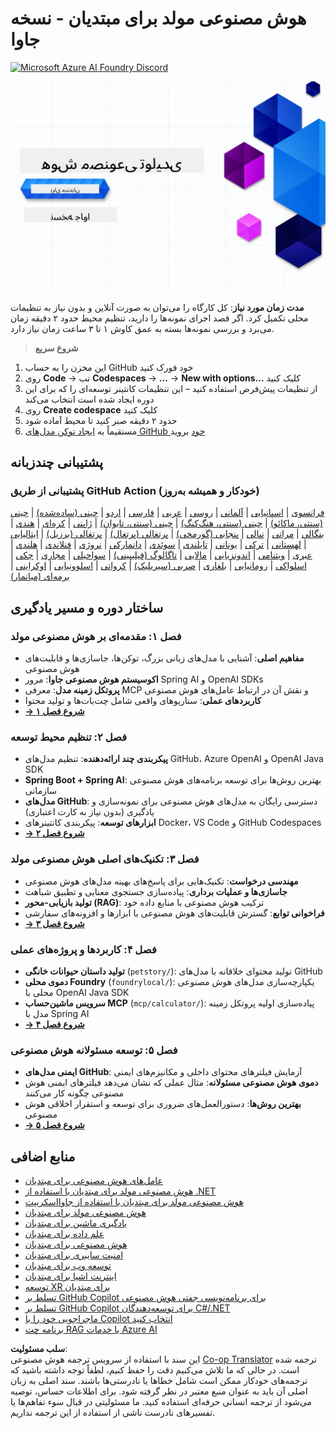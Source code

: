 <!--
CO_OP_TRANSLATOR_METADATA:
{
  "original_hash": "d684972689e288a83779255116bb42c3",
  "translation_date": "2025-07-27T08:33:20+00:00",
  "source_file": "README.md",
  "language_code": "fa"
}
-->
# هوش مصنوعی مولد برای مبتدیان - نسخه جاوا

[![Microsoft Azure AI Foundry Discord](https://dcbadge.limes.pink/api/server/ByRwuEEgH4)](https://discord.com/invite/ByRwuEEgH4)

![Generative AI for Beginners - Java Edition](../../translated_images/beg-genai-series.8b48be9951cc574c25f8a3accba949bfd03c2f008e2c613283a1b47316fbee68.fa.png)

**مدت زمان مورد نیاز**: کل کارگاه را می‌توان به صورت آنلاین و بدون نیاز به تنظیمات محلی تکمیل کرد. اگر قصد اجرای نمونه‌ها را دارید، تنظیم محیط حدود ۲ دقیقه زمان می‌برد و بررسی نمونه‌ها بسته به عمق کاوش ۱ تا ۳ ساعت زمان نیاز دارد.

> **شروع سریع**

1. این مخزن را به حساب GitHub خود فورک کنید  
2. روی **Code** → تب **Codespaces** → **...** → **New with options...** کلیک کنید  
3. از تنظیمات پیش‌فرض استفاده کنید – این تنظیمات کانتینر توسعه‌ای را که برای این دوره ایجاد شده است انتخاب می‌کند  
4. روی **Create codespace** کلیک کنید  
5. حدود ۲ دقیقه صبر کنید تا محیط آماده شود  
6. مستقیماً به [ایجاد توکن مدل‌های GitHub خود](./02-SetupDevEnvironment/README.md#step-2-create-a-github-personal-access-token) بروید  

## پشتیبانی چندزبانه

### پشتیبانی از طریق GitHub Action (خودکار و همیشه به‌روز)

[فرانسوی](../fr/README.md) | [اسپانیایی](../es/README.md) | [آلمانی](../de/README.md) | [روسی](../ru/README.md) | [عربی](../ar/README.md) | [فارسی](./README.md) | [اردو](../ur/README.md) | [چینی (ساده‌شده)](../zh/README.md) | [چینی (سنتی، ماکائو)](../mo/README.md) | [چینی (سنتی، هنگ‌کنگ)](../hk/README.md) | [چینی (سنتی، تایوان)](../tw/README.md) | [ژاپنی](../ja/README.md) | [کره‌ای](../ko/README.md) | [هندی](../hi/README.md) | [بنگالی](../bn/README.md) | [مراتی](../mr/README.md) | [نپالی](../ne/README.md) | [پنجابی (گورمخی)](../pa/README.md) | [پرتغالی (پرتغال)](../pt/README.md) | [پرتغالی (برزیل)](../br/README.md) | [ایتالیایی](../it/README.md) | [لهستانی](../pl/README.md) | [ترکی](../tr/README.md) | [یونانی](../el/README.md) | [تایلندی](../th/README.md) | [سوئدی](../sv/README.md) | [دانمارکی](../da/README.md) | [نروژی](../no/README.md) | [فنلاندی](../fi/README.md) | [هلندی](../nl/README.md) | [عبری](../he/README.md) | [ویتنامی](../vi/README.md) | [اندونزیایی](../id/README.md) | [مالایی](../ms/README.md) | [تاگالوگ (فیلیپینی)](../tl/README.md) | [سواحیلی](../sw/README.md) | [مجاری](../hu/README.md) | [چکی](../cs/README.md) | [اسلواکی](../sk/README.md) | [رومانیایی](../ro/README.md) | [بلغاری](../bg/README.md) | [صربی (سیریلیک)](../sr/README.md) | [کرواتی](../hr/README.md) | [اسلوونیایی](../sl/README.md) | [اوکراینی](../uk/README.md) | [برمه‌ای (میانمار)](../my/README.md)

## ساختار دوره و مسیر یادگیری

### **فصل ۱: مقدمه‌ای بر هوش مصنوعی مولد**
- **مفاهیم اصلی**: آشنایی با مدل‌های زبانی بزرگ، توکن‌ها، جاسازی‌ها و قابلیت‌های هوش مصنوعی  
- **اکوسیستم هوش مصنوعی جاوا**: مرور Spring AI و OpenAI SDKs  
- **پروتکل زمینه مدل**: معرفی MCP و نقش آن در ارتباط عامل‌های هوش مصنوعی  
- **کاربردهای عملی**: سناریوهای واقعی شامل چت‌بات‌ها و تولید محتوا  
- **[→ شروع فصل ۱](./01-IntroToGenAI/README.md)**  

### **فصل ۲: تنظیم محیط توسعه**
- **پیکربندی چند ارائه‌دهنده**: تنظیم مدل‌های GitHub، Azure OpenAI و OpenAI Java SDK  
- **Spring Boot + Spring AI**: بهترین روش‌ها برای توسعه برنامه‌های هوش مصنوعی سازمانی  
- **مدل‌های GitHub**: دسترسی رایگان به مدل‌های هوش مصنوعی برای نمونه‌سازی و یادگیری (بدون نیاز به کارت اعتباری)  
- **ابزارهای توسعه**: پیکربندی کانتینرهای Docker، VS Code و GitHub Codespaces  
- **[→ شروع فصل ۲](./02-SetupDevEnvironment/README.md)**  

### **فصل ۳: تکنیک‌های اصلی هوش مصنوعی مولد**
- **مهندسی درخواست**: تکنیک‌هایی برای پاسخ‌های بهینه مدل‌های هوش مصنوعی  
- **جاسازی‌ها و عملیات برداری**: پیاده‌سازی جستجوی معنایی و تطبیق شباهت  
- **تولید بازیابی-محور (RAG)**: ترکیب هوش مصنوعی با منابع داده خود  
- **فراخوانی توابع**: گسترش قابلیت‌های هوش مصنوعی با ابزارها و افزونه‌های سفارشی  
- **[→ شروع فصل ۳](./03-CoreGenerativeAITechniques/README.md)**  

### **فصل ۴: کاربردها و پروژه‌های عملی**
- **تولید داستان حیوانات خانگی** (`petstory/`): تولید محتوای خلاقانه با مدل‌های GitHub  
- **دموی محلی Foundry** (`foundrylocal/`): یکپارچه‌سازی مدل‌های هوش مصنوعی محلی با OpenAI Java SDK  
- **سرویس ماشین‌حساب MCP** (`mcp/calculator/`): پیاده‌سازی اولیه پروتکل زمینه مدل با Spring AI  
- **[→ شروع فصل ۴](./04-PracticalSamples/README.md)**  

### **فصل ۵: توسعه مسئولانه هوش مصنوعی**
- **ایمنی مدل‌های GitHub**: آزمایش فیلترهای محتوای داخلی و مکانیزم‌های ایمنی  
- **دموی هوش مصنوعی مسئولانه**: مثال عملی که نشان می‌دهد فیلترهای ایمنی هوش مصنوعی چگونه کار می‌کنند  
- **بهترین روش‌ها**: دستورالعمل‌های ضروری برای توسعه و استقرار اخلاقی هوش مصنوعی  
- **[→ شروع فصل ۵](./05-ResponsibleGenAI/README.md)**  

## منابع اضافی

- [عامل‌های هوش مصنوعی برای مبتدیان](https://github.com/microsoft/ai-agents-for-beginners)  
- [هوش مصنوعی مولد برای مبتدیان با استفاده از .NET](https://github.com/microsoft/Generative-AI-for-beginners-dotnet)  
- [هوش مصنوعی مولد برای مبتدیان با استفاده از جاوااسکریپت](https://github.com/microsoft/generative-ai-with-javascript)  
- [هوش مصنوعی مولد برای مبتدیان](https://github.com/microsoft/generative-ai-for-beginners)  
- [یادگیری ماشین برای مبتدیان](https://aka.ms/ml-beginners)  
- [علم داده برای مبتدیان](https://aka.ms/datascience-beginners)  
- [هوش مصنوعی برای مبتدیان](https://aka.ms/ai-beginners)  
- [امنیت سایبری برای مبتدیان](https://github.com/microsoft/Security-101)  
- [توسعه وب برای مبتدیان](https://aka.ms/webdev-beginners)  
- [اینترنت اشیا برای مبتدیان](https://aka.ms/iot-beginners)  
- [توسعه XR برای مبتدیان](https://github.com/microsoft/xr-development-for-beginners)  
- [تسلط بر GitHub Copilot برای برنامه‌نویسی جفتی هوش مصنوعی](https://aka.ms/GitHubCopilotAI)  
- [تسلط بر GitHub Copilot برای توسعه‌دهندگان C#/.NET](https://github.com/microsoft/mastering-github-copilot-for-dotnet-csharp-developers)  
- [ماجراجویی خود را با Copilot انتخاب کنید](https://github.com/microsoft/CopilotAdventures)  
- [برنامه چت RAG با خدمات Azure AI](https://github.com/Azure-Samples/azure-search-openai-demo-java)  

**سلب مسئولیت**:  
این سند با استفاده از سرویس ترجمه هوش مصنوعی [Co-op Translator](https://github.com/Azure/co-op-translator) ترجمه شده است. در حالی که ما تلاش می‌کنیم دقت را حفظ کنیم، لطفاً توجه داشته باشید که ترجمه‌های خودکار ممکن است شامل خطاها یا نادرستی‌ها باشند. سند اصلی به زبان اصلی آن باید به عنوان منبع معتبر در نظر گرفته شود. برای اطلاعات حساس، توصیه می‌شود از ترجمه انسانی حرفه‌ای استفاده کنید. ما مسئولیتی در قبال سوء تفاهم‌ها یا تفسیرهای نادرست ناشی از استفاده از این ترجمه نداریم.